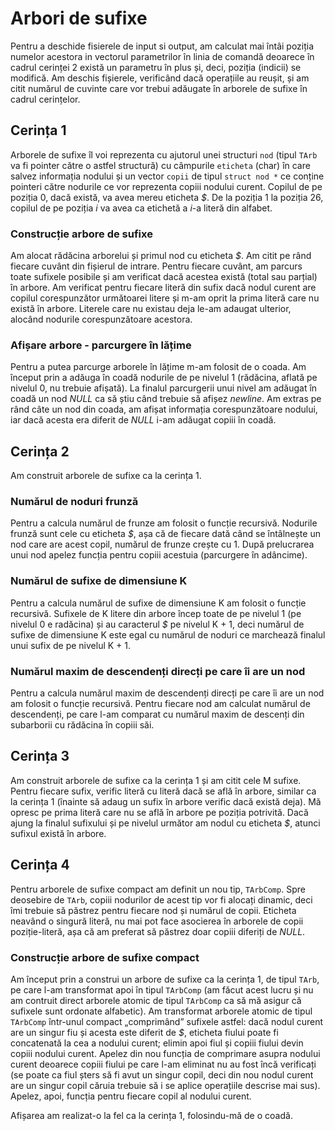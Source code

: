 # Arbori de sufixe

Pentru a deschide fisierele de input si output, am calculat mai întâi poziția numelor acestora in vectorul parametrilor în linia de comandă deoarece în cadrul cerinței 2 există un parametru în plus și, deci, poziția (indicii) se modifică.
Am deschis fișierele, verificând dacă operațiile au reușit, și am citit numărul de cuvinte care vor trebui adăugate în arborele de sufixe în cadrul cerințelor.

## Cerința 1
Arborele de sufixe îl voi reprezenta cu ajutorul unei structuri `nod` (tipul `TArb` va fi pointer către o astfel structură) cu câmpurile `eticheta` (char) în care salvez informația nodului și un vector `copii` de tipul `struct nod *` ce conține pointeri către nodurile ce vor reprezenta copiii nodului curent. Copilul de pe poziția 0, dacă există, va avea mereu eticheta *$*. De la poziția 1 la poziția 26, copilul de pe poziția *i* va avea ca etichetă a *i*-a literă din alfabet.

### Construcție arbore de sufixe
Am alocat rădăcina arborelui și primul nod cu eticheta *$*. Am citit pe rând fiecare cuvânt din fișierul de intrare. Pentru fiecare cuvânt, am parcurs toate sufixele posibile și am verificat dacă acestea există (total sau parțial) în arbore. Am verificat pentru fiecare literă din sufix dacă nodul curent are copilul corespunzător următoarei litere și m-am oprit la prima literă care nu există în arbore. Literele care nu existau deja le-am adaugat ulterior, alocând nodurile corespunzătoare acestora.

### Afișare arbore - parcurgere în lățime
Pentru a putea parcurge arborele în lățime m-am folosit de o coada. Am început prin a adăuga în coadă nodurile de pe nivelul 1 (rădăcina, aflată pe nivelul 0, nu trebuie afișată). La finalul parcurgerii unui nivel am adăugat în coadă un nod *NULL* ca să știu când trebuie să afișez *newline*. Am extras pe rând câte un nod din coada, am afișat informația corespunzătoare nodului, iar dacă acesta era diferit de *NULL* i-am adăugat copiii în coadă.

## Cerința 2
Am construit arborele de sufixe ca la cerința 1.

### Numărul de noduri frunză
Pentru a calcula numărul de frunze am folosit o funcție recursivă. 
Nodurile frunză sunt cele cu eticheta *$*, așa că de fiecare dată când se întâlnește un nod care are acest copil, numărul de frunze crește cu 1. După prelucrarea unui nod apelez funcția pentru copiii acestuia (parcurgere în adâncime).

### Numărul de sufixe de dimensiune K
Pentru a calcula numărul de sufixe de dimensiune K am folosit o funcție recursivă.
Sufixele de K litere din arbore încep toate de pe nivelul 1 (pe nivelul 0 e radăcina) și au caracterul *$* pe nivelul K + 1, deci numărul de sufixe de dimensiune K este egal cu numărul de noduri ce marchează finalul unui sufix de pe nivelul K + 1.

### Numărul maxim de descendenți direcți pe care îi are un nod
Pentru a calcula numărul maxim de descendenți direcți pe care îi are un nod am folosit o funcție recursivă.
Pentru fiecare nod am calculat numărul de descendenți, pe care l-am comparat cu numărul maxim de descenți din subarborii cu rădăcina în copiii săi.

## Cerința 3
Am construit arborele de sufixe ca la cerința 1 și am citit cele M sufixe. Pentru fiecare sufix, verific literă cu literă dacă se află în arbore, similar ca la cerința 1 (înainte să adaug un sufix în arbore verific dacă există deja). Mă opresc pe prima literă care nu se află în arbore pe poziția potrivită. Dacă ajung la finalul sufixului și pe nivelul următor am nodul cu eticheta *$*, atunci sufixul există în arbore.

## Cerința 4
Pentru arborele de sufixe compact am definit un nou tip, `TArbComp`. Spre deosebire de `TArb`, copiii nodurilor de acest tip vor fi alocați dinamic, deci îmi trebuie să păstrez pentru fiecare nod și numărul de copii. Eticheta neavând o singură literă, nu mai pot face asocierea în arborele de copii poziție-literă, așa că am preferat să păstrez doar copiii diferiți de *NULL*.

### Construcție arbore de sufixe compact
Am început prin a construi un arbore de sufixe ca la cerința 1, de tipul `TArb`, pe care l-am transformat apoi în tipul `TArbComp` (am făcut acest lucru și nu am contruit direct arborele atomic de tipul `TArbComp` ca să mă asigur că sufixele sunt ordonate alfabetic).
Am transformat arborele atomic de tipul `TArbComp` într-unul compact „comprimând” sufixele astfel: dacă nodul curent are un singur fiu și acesta este diferit de *$*, eticheta fiului poate fi concatenată la cea a nodului curent; elimin apoi fiul și copiii fiului devin copiii nodului curent. Apelez din nou funcția de comprimare asupra nodului curent deoarece copiii fiului pe care l-am eliminat nu au fost încă verificați (se poate ca fiul șters să fi avut un singur copil, deci din nou nodul curent are un singur copil căruia trebuie să i se aplice operațiile descrise mai sus). Apelez, apoi, funcția pentru fiecare copil al nodului curent.

Afișarea am realizat-o la fel ca la cerința 1, folosindu-mă de o coadă.
